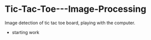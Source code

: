 # Tic-Tac-Toe---Image-Processing
Image detection of tic tac toe board, playing with the computer.
- starting work 
